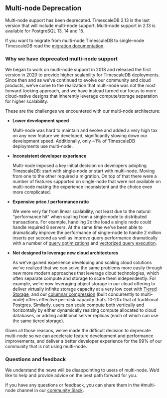 ## Multi-node Deprecation

Multi-node support has been deprecated.
TimescaleDB 2.13 is the last version that will include multi-node support.
Multi-node support in 2.13 is available for PostgreSQL 13, 14 and 15.

If you want to migrate from multi-node TimescaleDB to single-node TimescaleDB
read the [migration documentation](https://docs.timescale.com/migrate/latest/multi-node-to-timescale-service/).

### Why we have deprecated multi-node support

We began to work on multi-node support in 2018 and released the first version in 2020 to provide higher scalability
for TimescaleDB deployments. Since then and as we’ve continued to evolve our community and cloud products,
we’ve come to the realization that multi-node was not the most forward-looking approach,
and we have instead turned our focus to more cloud-native designs that inherently leverage compute/storage separation for higher scalability.

These are the challenges we encountered with our multi-node architecture:
- <b>Lower development speed</b>

  Multi-node was hard to maintain and evolve and added a very high tax on any new feature we developed,
  significantly slowing down our development speed.
  Additionally, only ~1% of TimescaleDB deployments use multi-node.

- <b>Inconsistent developer experience</b>

  Multi-node imposed a key initial decision on developers adopting TimescaleDB: start with single-node or start with multi-node.
  Moving from one to the other required a migration.
  On top of that there were a number of features supported on single-node that were not available on multi-node making
  the experience inconsistent and the choice even more complicated.

- <b>Expensive price / performance ratio</b>

  We were very far from linear scalability, not least due to the natural “performance hit” when scaling from a single-node to distributed transactions.
  For example, handling 2x the load a single node could handle required 8 servers.
  At the same time we’ve been able to dramatically improve the performance of single-node to handle 2 million inserts
  per second as well as improve query performance dramatically with a
  number of [query optimizations](https://www.timescale.com/blog/8-performance-improvements-in-recent-timescaledb-releases-for-faster-query-analytics/)
  and [vectorized query execution](https://www.timescale.com/blog/teaching-postgres-new-tricks-simd-vectorization-for-faster-analytical-queries/). 

- <b>Not designed to leverage new cloud architectures</b>

  As we’ve gained experience developing and scaling cloud solutions we’ve realized that we can solve
  the same problems more easily through new more modern approaches that leverage cloud technologies,
  which often separate compute and storage to scale them independently.
  For example, we’re now leveraging object storage in our cloud offering to deliver virtually infinite
  storage capacity at a very low cost with [Tiered Storage](https://www.timescale.com/blog/scaling-postgresql-for-cheap-introducing-tiered-storage-in-timescale/),
  and our [columnar compression](https://www.timescale.com/blog/building-columnar-compression-in-a-row-oriented-database/) (built concurrently to multi-node)
  offers effective per-disk capacity that’s 10-20x that of traditional Postgres.
  Similarly, users can scale compute both vertically and horizontally by either dynamically resizing compute
  allocated to cloud databases, or adding additional server replicas (each of which can use the same tiered storage).

Given all those reasons, we’ve made the difficult decision to deprecate multi-node so we can accelerate feature development
and performance improvements, and deliver a better developer experience for the 99% of our community that is not using multi-node.

### Questions and feedback

We understand the news will be disappointing to users of multi-node. We’d like to help and provide advice on the best path forward for you.

If you have any questions or feedback, you can share them in the #multi-node channel in our [community Slack](https://slack.timescale.com/).
